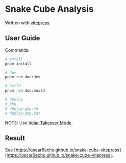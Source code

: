 # Snake Cube Analysis

Written with [vitepress](https://vitepress.vuejs.org/).

## User Guide

Commands:

```sh
# intall
pnpm install

# dev
pnpm run doc:dev

# build
pnpm run doc:build

# deploy
# tbd
# deploy-ghp.sh
# deploy-ghp.bat
```

NOTE: Use [Volar Takeover Mode](https://vuejs.org/guide/typescript/overview.html#volar-takeover-mode).

## Result

See [https://oscar6echo.github.io/snake-cube-vitepress](https://oscar6echo.github.io/snake-cube-vitepress).
